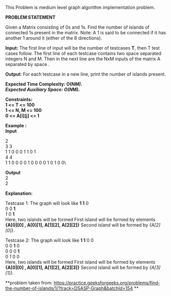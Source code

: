 This Problem is medium level graph algorithm implementation problem.

**PROBLEM STATEMENT**

Given a Matrix consisting of 0s and 1s. Find the number of islands of connected 1s present in the matrix. 
Note: A 1 is said to be connected if it has another 1 around it (either of the 8 directions).

**Input:**
The first line of input will be the number of testcases **T**, then T test cases follow. The first line of each testcase contains two space separated integers N and M. Then in the next line are the NxM inputs of the matrix A separated by space .

**Output**:
For each testcase in a new line, print the number of islands present.

**Expected Time Complexity: O(N*M).\
Expected Auxiliary Space: O(N*M).**

**Constraints:\
1 <= T <= 100\
1 <= N, M <= 100\
0 <= A[i][j] <= 1**

**Example :\
Input**

2\
3 3\
1 1 0 0 0 1 1 0 1\
4 4\
1 1 0 0 0 0 1 0 0 0 0 1 0 1 0 0\

**Output**\
2\
2

**Explanation:**

Testcase 1: The graph will look like
**1 1** 0\
0 0 **1**\
*1* 0 **1**\
Here, two islands will be formed
First island will be formed by elements **{A[0][0] ,  A[0][1], A[1][2], A[2][2]}**
Second island will be formed by *{A[2][0]}*.

Testcase 2: The graph will look like
**1 1** 0 0\
0 0 **1** 0\
0 0 0 **1**\
0 *1* 0 0\
Here, two islands will be formed
First island will be formed by elements **{A[0][0] ,  A[0][1], A[1][2], A[2][3]}**
Second island will be formed by *{A[3][1]}*.


**problem taken from: https://practice.geeksforgeeks.org/problems/find-the-number-of-islands/1/?track=DSASP-Graph&batchId=154 **
